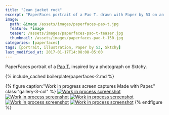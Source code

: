 ```yaml
---
title: "Jean jacket rock"
excerpt: "PaperFaces portrait of a Pao T. drawn with Paper by 53 on an iPad."
image: 
  path: &image /assets/images/paperfaces-pao-t.jpg 
  feature: *image
  teaser: /assets/images/paperfaces-pao-t-teaser.jpg
  thumbnail: /assets/images/paperfaces-pao-t-150.jpg
categories: [paperfaces]
tags: [portrait, illustration, Paper by 53, Sktchy]
last_modified_at: 2017-01-17T14:08:08-05:00
---
```


PaperFaces portrait of a [Pao T.](http://sktchy.com/LWk59H ) inspired by a photograph on Sktchy.

{% include_cached boilerplate/paperfaces-2.md %}

{% figure caption:"Work in progress screen captures Made with Paper." class:"gallery-3-col" %}
[![Work in process screenshot](/assets/images/paperfaces-pao-t-process-1-600.jpg)](/assets/images/paperfaces-pao-t-process-1-lg.jpg)
[![Work in process screenshot](/assets/images/paperfaces-pao-t-process-2-600.jpg)](/assets/images/paperfaces-pao-t-process-2-lg.jpg)
[![Work in process screenshot](/assets/images/paperfaces-pao-t-process-3-600.jpg)](/assets/images/paperfaces-pao-t-process-3-lg.jpg)
[![Work in process screenshot](/assets/images/paperfaces-pao-t-process-4-600.jpg)](/assets/images/paperfaces-pao-t-process-4-lg.jpg)
[![Work in process screenshot](/assets/images/paperfaces-pao-t-process-5-600.jpg)](/assets/images/paperfaces-pao-t-process-5-lg.jpg)
{% endfigure %}
